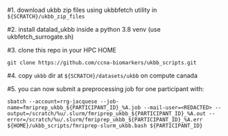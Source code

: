 #1. download ukbb zip files using ukbbfetch utility in `${SCRATCH}/ukbb_zip_files`

#2. install datalad_ukbb inside a python 3.8 venv (use ukbfetch_surrogate.sh)

#3. clone this repo in your HPC HOME
```
git clone https://github.com/ccna-biomarkers/ukbb_scripts.git
```

#4. copy `ukbb` dir at `${SCRATCH}/datasets/ukbb` on compute canada

#5. you can now submit a preprocessing job for one participant with:

```
sbatch --account=rrg-jacquese --job-name=fmriprep_ukbb_${PARTICIPANT_ID}_%A.job --mail-user=<REDACTED> --output=/scratch/%u/.slurm/fmriprep_ukbb_${PARTICIPANT_ID}_%A.out --error=/scratch/%u/.slurm/fmriprep_ukbb_${PARTICIPANT_ID}_%A.err ${HOME}/ukbb_scripts/fmriprep-slurm_ukbb.bash ${PARTICIPANT_ID}
```

